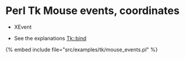 # Perl Tk Mouse events, coordinates

* XEvent

* See the explanations [Tk::bind](https://metacpan.org/pod/distribution/Tk/pod/bind.pod#BINDING-CALLBACKS-AND-SUBSTITUTIONS)

{% embed include file="src/examples/tk/mouse_events.pl" %}


